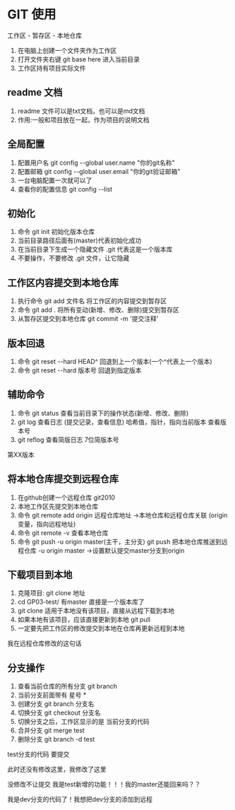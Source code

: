 
# GIT 使用

工作区 - 暂存区 - 本地仓库

1. 在电脑上创建一个文件夹作为工作区
2. 打开文件夹右键 git base here 进入当前目录
3. 工作区持有项目实际文件

## readme 文档
1. readme 文件可以是txt文档，也可以是md文档
2. 作用:一般和项目放在一起，作为项目的说明文档

## 全局配置
1. 配置用户名 git config --global user.name "你的git名称"
2. 配置邮箱   git config --global user.email "你的git验证邮箱"
3. 一台电脑配置一次就可以了
4. 查看你的配置信息 git config --list

## 初始化
1. 命令 git init 初始化版本仓库
2. 当前目录路径后面有(master)代表初始化成功
3. 在当前目录下生成一个隐藏文件 .git 代表这是一个版本库 
4. 不要操作，不要修改 .git 文件，让它隐藏

## 工作区内容提交到本地仓库
1. 执行命令 git add 文件名 将工作区的内容提交到暂存区
2. 命令 git add . 将所有变动(新增、修改、删除)提交到暂存区
3. 从暂存区提交到本地仓库 git commit -m '提交注释'

## 版本回退
1. 命令 git reset --hard HEAD^ 回退到上一个版本(一个^代表上一个版本)
2. 命令 git reset --hard 版本号 回退到指定版本


## 辅助命令
1. 命令 git status 查看当前目录下的操作状态(新增、修改、删除)
2. git log 查看日志 (提交记录，查看信息) 哈希值，指针，指向当前版本 查看版本号
3. git reflog 查看简版日志 7位简版本号



第XX版本

## 将本地仓库提交到远程仓库
1. 在github创建一个远程仓库 git2010
2. 本地工作区先提交到本地仓库
3. 命令 git remote add origin 远程仓库地址 ->本地仓库和远程仓库关联  (origin变量，指向远程地址)
4. 命令 git remote -v 查看本地仓库
5. 命令 git push -u origin master(主干，主分支) 
  git push 把本地仓库推送到远程仓库
  -u origin master  ->设置默认提交master分支到origin

## 下载项目到本地
1. 克隆项目: git clone 地址
2. cd GP03-test/ 有master 直接是一个版本库了
3. git clone 适用于本地没有该项目，直接从远程下载到本地
4. 如果本地有该项目，应该直接更新到本地 git pull
5. 一定要先把工作区的修改提交到本地在仓库再更新远程到本地

我在远程仓库修改的这句话 

## 分支操作
1. 查看当前仓库的所有分支 git branch
2. 当前分支前面带有 星号 *
3. 创建分支 git branch 分支名
4. 切换分支 git checkout 分支名
5. 切换分支之后，工作区显示的是 当前分支的代码
6. 合并分支 git merge test
7. 删除分支 git branch -d test

test分支的代码 要提交

此时还没有修改这里，我修改了这里


没修改不让提交
我是test新增的功能！！！我的master还能回来吗？？




我是dev分支的代码了！我想把dev分支的添加到远程